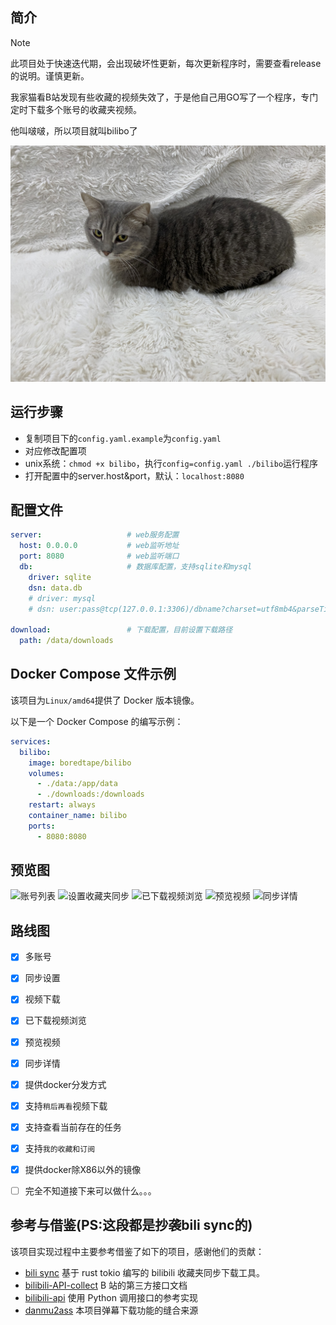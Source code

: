 ## 简介
> [!NOTE]
> 此项目处于快速迭代期，会出现破坏性更新，每次更新程序时，需要查看release的说明。谨慎更新。

我家猫看B站发现有些收藏的视频失效了，于是他自己用GO写了一个程序，专门定时下载多个账号的收藏夹视频。

他叫啵啵，所以项目就叫bilibo了

![bobo](./.assets/bobo.JPG)

## 运行步骤
- 复制项目下的`config.yaml.example`为`config.yaml`
- 对应修改配置项
- unix系统：`chmod +x bilibo`，执行`config=config.yaml ./bilibo`运行程序
- 打开配置中的server.host&port，默认：`localhost:8080`

## 配置文件
```yaml
server:                   # web服务配置
  host: 0.0.0.0           # web监听地址
  port: 8080              # web监听端口
  db:                     # 数据库配置，支持sqlite和mysql
    driver: sqlite
    dsn: data.db
    # driver: mysql
    # dsn: user:pass@tcp(127.0.0.1:3306)/dbname?charset=utf8mb4&parseTime=True&loc=Local

download:                 # 下载配置，目前设置下载路径
  path: /data/downloads
```

## Docker Compose 文件示例
该项目为`Linux/amd64`提供了 Docker 版本镜像。

以下是一个 Docker Compose 的编写示例：
```yaml
services:
  bilibo:
    image: boredtape/bilibo
    volumes:
      - ./data:/app/data
      - ./downloads:/downloads
    restart: always
    container_name: bilibo
    ports:
      - 8080:8080
````

## 预览图
![账号列表](./.assets/1.png)
![设置收藏夹同步](./.assets/2.png)
![已下载视频浏览](./.assets/3.png)
![预览视频](./.assets/4.png)
![同步详情](./.assets/5.png)


## 路线图
- [x] 多账号
- [x] 同步设置
- [x] 视频下载
- [x] 已下载视频浏览
- [x] 预览视频
- [x] 同步详情
- [x] 提供docker分发方式
- [x] 支持`稍后再看`视频下载
- [x] 支持查看当前存在的任务
- [x] 支持`我的收藏和订阅`
- [x] 提供docker除X86以外的镜像
- [ ] 完全不知道接下来可以做什么。。。


## 参考与借鉴(PS:这段都是抄袭bili sync的)

该项目实现过程中主要参考借鉴了如下的项目，感谢他们的贡献：

+ [bili sync](https://github.com/amtoaer/bili-sync) 基于 rust tokio 编写的 bilibili 收藏夹同步下载工具。
+ [bilibili-API-collect](https://github.com/SocialSisterYi/bilibili-API-collect) B 站的第三方接口文档
+ [bilibili-api](https://github.com/Nemo2011/bilibili-api) 使用 Python 调用接口的参考实现
+ [danmu2ass](https://github.com/gwy15/danmu2ass) 本项目弹幕下载功能的缝合来源